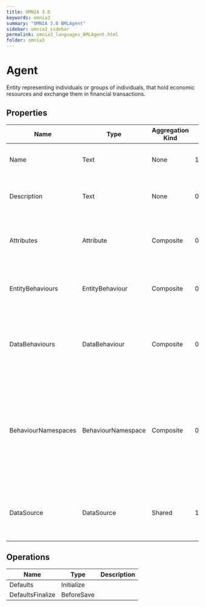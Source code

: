 ```yaml
---
title: OMNIA 3.0
keywords: omnia3
summary: "OMNIA 3.0 BMLAgent"
sidebar: omnia3_sidebar
permalink: omnia3_languages_BMLAgent.html
folder: omnia3
---
```


# Agent
Entity representing individuals or groups of individuals, that hold economic resources and exchange them in financial transactions.
## Properties
Name | Type | Aggregation Kind | Multiplicity | Description
--------- | --------- | --------- | --------- | ---------
Name | Text | None | 1..* | The name of the entity (unique identifier).
Description | Text | None | 0..* | The textual explanation of the entities' purpose.
Attributes | Attribute | Composite | 0..2147483647 | A collection of entries that allows to define entity' structure.
EntityBehaviours | EntityBehaviour | Composite | 0..2147483647 | A collection of entries representing how the entity behaves.
DataBehaviours | DataBehaviour | Composite | 0..2147483647 | A collection of entries representing how the entity' data is stored and retrieved.
BehaviourNamespaces | BehaviourNamespace | Composite | 0..2147483647 | A collection of entries representing the coding namespaces to be included (as usings) on code generated with your data and entity behaviours.
DataSource | DataSource | Shared | 1..* | The Data Source in which the entities are computed and/or persisted.
## Operations
Name | Type | Description
--------- | --------- | ---------
Defaults | Initialize | 
DefaultsFinalize | BeforeSave | 


